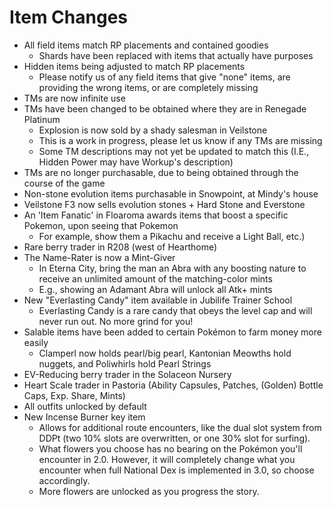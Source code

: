 
# Item Changes

- All field items match RP placements and contained goodies
  - Shards have been replaced with items that actually have purposes
- Hidden items being adjusted to match RP placements
  - Please notify us of any field items that give "none" items, are providing the wrong items, or are completely missing
- TMs are now infinite use
- TMs have been changed to be obtained where they are in Renegade Platinum
  - Explosion is now sold by a shady salesman in Veilstone
  - This is a work in progress, please let us know if any TMs are missing
  - Some TM descriptions may not yet be updated to match this (I.E., Hidden Power may have Workup's description)
- TMs are no longer purchasable, due to being obtained through the course of the game
- Non-stone evolution items purchasable in Snowpoint, at Mindy's house
- Veilstone F3 now sells evolution stones + Hard Stone and Everstone
- An 'Item Fanatic' in Floaroma awards items that boost a specific Pokemon, upon seeing that Pokemon
  - For example, show them a Pikachu and receive a Light Ball, etc.)
- Rare berry trader in R208 (west of Hearthome)
- The Name-Rater is now a Mint-Giver
  - In Eterna City, bring the man an Abra with any boosting nature to receive an unlimited amount of the matching-color mints
  - E.g., showing an Adamant Abra will unlock all Atk+ mints
- New "Everlasting Candy" item available in Jubilife Trainer School
  - Everlasting Candy is a rare candy that obeys the level cap and will never run out. No more grind for you!
- Salable items have been added to certain Pokémon to farm money more easily
  - Clamperl now holds pearl/big pearl, Kantonian Meowths hold nuggets, and Poliwhirls hold Pearl Strings
- EV-Reducing berry trader in the Solaceon Nursery
- Heart Scale trader in Pastoria (Ability Capsules, Patches, (Golden) Bottle Caps, Exp. Share, Mints)
- All outfits unlocked by default
- New Incense Burner key item
  - Allows for additional route encounters, like the dual slot system from DDPt (two 10% slots are overwritten, or one 30% slot for surfing).
  - What flowers you choose has no bearing on the Pokémon you'll encounter in 2.0. However, it will completely change what you encounter when full National Dex is implemented in 3.0, so choose accordingly.
  - More flowers are unlocked as you progress the story.